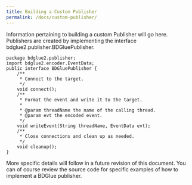```yaml
---
title: Building a Custom Publisher
permalink: /docs/custom-publisher/
---
```

Information pertaining to building a custom Publisher will go here. Publishers are created by implementing the interface bdglue2.publisher.BDGluePublisher. 

```
package bdglue2.publisher;
import bdglue2.encoder.EventData;
public interface BDGluePublisher {
    /**
     * Connect to the target.
     */
    void connect();
    /**
     * Format the event and write it to the target.
     * 
     * @param threadName the name of the calling thread.
     * @param evt the encoded event.
     */
    void writeEvent(String threadName, EventData evt); 
    /**
     * Close connections and clean up as needed.
     */
    void cleanup();
}
```

More specific details will follow in a future revision of this document. You can of course review the source code for specific examples of how to implement a BDGlue publisher.

